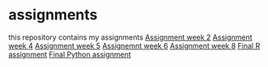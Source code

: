 # assignments
this repository contains my assignments 
[Assignment week 2](https://github.com/tsekou/assignments/blob/master/Assignment_week_2%2Bstacy%2B%2526%2Btitch.ipynb)
[Assignment week 4](https://github.com/tsekou/assignments/blob/master/Assignment_week_4%20(1).ipynb)
[Assignment week 5](https://github.com/tsekou/assignments/blob/master/Assignment_week_5%20(1).ipynb)
[Assignemnt week 6](https://github.com/tsekou/assignments/blob/master/assignment4%20(1).ipynb)
[Assignment week 8](https://github.com/tsekou/assignments/blob/master/assignment5%20(1).ipynb)
[Final R assignment](https://github.com/tsekou/assignments/blob/master/Final_R_assignment.ipynb)
[Final Python assignment](https://github.com/tsekou/assignments/blob/master/Final_Python.ipynb)
